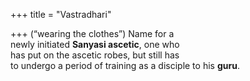 +++
title = "Vastradhari"

+++
(“wearing the clothes”) Name for a  
newly initiated **Sanyasi ascetic**, one who  
has put on the ascetic robes, but still has  
to undergo a period of training as a disciple to his **guru**.